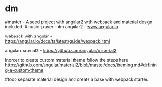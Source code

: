 # dm

#master - A seed project with angular2 with webpack and material design included.
#music-player - dm
angular2 - www.angular.io

webpack with angular - https://angular.io/docs/ts/latest/guide/webpack.html

angularmaterial2 - https://github.com/angular/material2

Inorder to create custom material theme follow the steps here https://github.com/angular/material2/blob/master/docs/theming.md#defining-a-custom-theme


#todo
separate material design and create a base with webpack starter.
